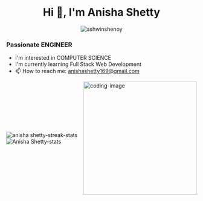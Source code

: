 <h1 align="center">Hi 👋, I'm Anisha Shetty</h1>

<p align="center">
  <img src="https://komarev.com/ghpvc/?username=ashwinshenoy&label=Profile%20views&color=0e75b6&style=flat" alt="ashwinshenoy" />
</p>

<h3 align="left">Passionate ENGINEER</h3>

<ul>
  <li>I'm interested in COMPUTER SCIENCE</li>
  <li>I'm currently learning Full Stack Web Development</li>
 
  <li>📫 How to reach me: <a href="anishashetty169@gmail.com">anishashetty169@gmail.com</a></li>
</ul>

<div style="display: flex; justify-content: center; align-items: center;">
  <div>
    <img align="left" src="https://github-readme-streak-stats.herokuapp.com?user=anisha shetty&theme=blue-green&hide_border=true" alt="anisha shetty-streak-stats" />
    <img align="left" src="https://github-readme-stats.vercel.app/api?username=anisha shetty&count_private=true&show_icons=true&hide_border=true&theme=blue-green" alt="Anisha Shetty-stats" />
  </div>
  <div>
    <img align="right" src="https://via.placeholder.com/300x300.png?text=Image+Placeholder" alt="coding-image" width="300" />
  </div>
</div>

<!-- Replace the placeholder image above with your own image by providing a valid URL in the src attribute -->
